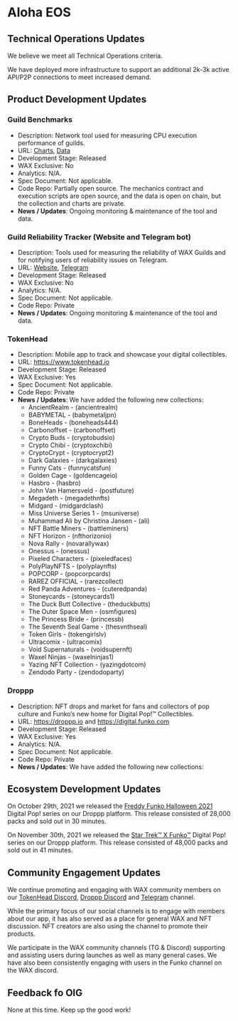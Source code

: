 # Aloha EOS

## Technical Operations Updates

We believe we meet all Technical Operations criteria.   
   
We have deployed more infrastructure to support an additional 2k-3k active API/P2P connections to meet increased demand.


## Product Development Updates

### Guild Benchmarks

- Description: Network tool used for measuring CPU execution performance of guilds.
- URL: [Charts](https://www.alohaeos.com/tools/benchmarks#networkId=11&timeframeId=4), [Data](https://wax.bloks.io/account/eosmechanics)
- Development Stage: Released
- WAX Exclusive: No
- Analytics: N/A.
- Spec Document: Not applicable.
- Code Repo: Partially open source. The mechanics contract and execution scripts are open source, and the data is open on chain, but the collection and charts are private.
- **News / Updates**: Ongoing monitoring & maintenance of the tool and data.

### Guild Reliability Tracker (Website and Telegram bot)

- Description: Tools used for measuring the reliability of WAX Guilds and for notifying users of reliability issues on Telegram.
- URL: [Website](https://www.alohaeos.com/tools/reliability#networkId=11&timeframeId=10&sort=rank&sortDir=asc), [Telegram](https://t.me/WAX_Mainnet_Aloha_Tracker)
- Development Stage: Released
- WAX Exclusive: No
- Analytics: N/A.
- Spec Document: Not applicable.
- Code Repo: Private
- **News / Updates**: Ongoing monitoring & maintenance of the tool and data.

### TokenHead

- Description: Mobile app to track and showcase your digital collectibles.
- URL: https://www.tokenhead.io
- Development Stage: Released
- WAX Exclusive: Yes
- Spec Document: Not applicable.
- Code Repo: Private
- **News / Updates**: We have added the following new collections:   
  - AncientRealm - (ancientrealm)
  - BABYMETAL - (babymetaljpn)
  - BoneHeads - (boneheads444)
  - Carbonoffset - (carbonoffset)
  - Crypto Buds - (cryptobudsio)
  - Crypto Chibi - (cryptoxchibi)
  - CryptoCrypt - (cryptocrypt2)
  - Dark Galaxies - (darkgalaxies)
  - Funny Cats - (funnycatsfun)
  - Golden Cage - (goldencageio)
  - Hasbro - (hasbro)
  - John Van Hamersveld - (postfuture)
  - Megadeth - (megadethnfts)
  - Midgard - (midgardclash)
  - Miss Universe Series 1 - (msuniverse)
  - Muhammad Ali by Christina Jansen - (ali)
  - NFT Battle Miners - (battleminers)
  - NFT Horizon - (nfthorizonio)
  - Nova Rally - (novarallywax)
  - Onessus - (onessus)
  - Pixeled Characters - (pixeledfaces)
  - PolyPlayNFTS - (polyplaynfts)
  - POPCORP - (popcorpcards)
  - RAREZ OFFICIAL - (rarezcollect)
  - Red Panda Adventures - (cuteredpanda)
  - Stoneycards - (stoneycards1)
  - The Duck Butt Collective - (theduckbutts)
  - The Outer Space Men - (osmfigures)
  - The Princess Bride - (princessb)
  - The Seventh Seal Game - (thesvnthseal)
  - Token Girls - (tokengirlslv)
  - Ultracomix - (ultracomix)
  - Void Supernaturals - (voidsupernft)
  - Waxel Ninjas - (waxelninjas1)
  - Yazing NFT Collection - (yazingdotcom)
  - Zendodo Party - (zendodoparty) 
   
### Droppp

- Description: NFT drops and market for fans and collectors of pop culture and Funko’s new home for Digital Pop!™ Collectibles.
- URL: https://droppp.io and https://digital.funko.com
- Development Stage: Released
- WAX Exclusive: Yes
- Analytics: N/A.
- Spec Document: Not applicable.
- Code Repo: Private
- **News / Updates**: We have added the following new collections:   


## Ecosystem Development Updates

On October 29th, 2021 we released the [Freddy Funko Halloween 2021](https://digital.funko.com/drop/9/freddy-funko-halloween) Digital Pop! series on our Droppp platform. This release consisted of 28,000 packs and sold out in 30 minutes.   

On November 30th, 2021 we released the [Star Trek™ X Funko™](https://digital.funko.com/drop/12/star-trek-series-1) Digital Pop! series on our Droppp platform. This release consisted of 48,000 packs and sold out in 41 minutes.


## Community Engagement Updates

We continue promoting and engaging with WAX community members on our [TokenHead Discord](https://tokenhead.io/discord), [Droppp Discord](https://droppp.io/discord)  and [Telegram](https://t.me/tokenheadio) channel. 

While the primary focus of our social channels is to engage with members about our app, it has also served as a place for general WAX and NFT discussion. NFT creators are also using the channel to promote their products.   

We participate in the WAX community channels (TG & Discord) supporting and assisting users during launches as well as many general cases. We have also been consistently engaging with users in the Funko channel on the WAX discord.   

## Feedback fo OIG

None at this time. Keep up the good work! 

